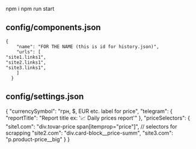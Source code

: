 npm i
npm run start

## config/components.json 

```
{
    "name": "FOR THE NAME (this is id for history.json)",
    "urls": [
"site1.links1",
"site2.links1",
"site3.links1",
    ]
  }
``` 

## config/settings.json

{
    "currencySymbol": "грн, $, EUR etc. label for price",
    "telegram": {
        "reportTitle": "Report title ex: '📈 Daily prices report'"
    },
    "priceSelectors": {
        "site1.com": "div.tovar-price span[itemprop=\"price\"]", // selectors for scrapping
        "site2.com": "div.card-block__price-summ",
        "site3.com": "p.product-price__big"
    }
}
